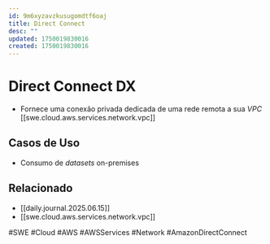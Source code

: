 ```yaml
---
id: 9m6xyzavzkusugomdtf6oaj
title: Direct Connect
desc: ""
updated: 1750019830016
created: 1750019830016
---
```


# Direct Connect DX

- Fornece uma conexão privada dedicada de uma rede remota a sua _VPC_ [[swe.cloud.aws.services.network.vpc]]

## Casos de Uso

- Consumo de _datasets_ on-premises

## Relacionado

- [[daily.journal.2025.06.15]]
- [[swe.cloud.aws.services.network.vpc]]

#SWE #Cloud #AWS #AWSServices #Network #AmazonDirectConnect
